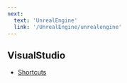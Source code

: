 ```yaml
---
next:
  text: 'UnrealEngine'
  link: '/UnrealEngine/unrealengine'
---
```


## VisualStudio

- [Shortcuts](/visualStudio/visualStudioShortcuts)